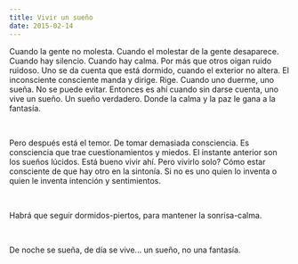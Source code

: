 ```yaml
---
title: Vivir un sueño
date: 2015-02-14
---
```


Cuando la gente no molesta. Cuando el molestar de la gente desaparece. Cuando hay silencio. Cuando hay calma. Por más que otros oigan ruido ruidoso.
Uno se da cuenta que está dormido, cuando el exterior no altera. El inconsciente consciente manda y dirige. Rige. Cuando uno duerme, uno sueña. No se puede evitar. Entonces es ahí cuando sin darse cuenta, uno vive un sueño.  Un sueño verdadero. Donde la calma y la paz le gana a la fantasía.

<br>

Pero después está el temor. De tomar demasiada consciencia. Es consciencia que trae cuestionamientos y miedos. El instante anterior son los sueños lúcidos. Está bueno vivir ahí. Pero vivirlo solo? Cómo estar consciente de que hay otro en la sintonía. Si no es uno quien lo inventa o quien le inventa intención y sentimientos.

<br>

Habrá que seguir dormidos-piertos, para mantener la sonrisa-calma.

<br>

De noche se sueña, de día se vive... un sueño, no una fantasía.
